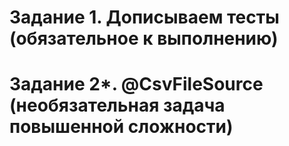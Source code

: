 # Задание 1. Дописываем тесты (обязательное к выполнению)
# Задание 2*. @CsvFileSource (необязательная задача повышенной сложности)